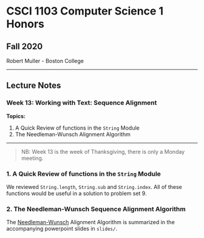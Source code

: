 #  CSCI 1103 Computer Science 1 Honors

## Fall 2020

Robert Muller - Boston College

---

## Lecture Notes

###  Week 13: Working with Text: Sequence Alignment

**Topics:**

1. A Quick Review of functions in the `String` Module
2. The Needleman-Wunsch Alignment Algorithm

---

> NB: Week 13 is the week of Thanksgiving, there is only a Monday meeting.

### 1. A Quick Review of functions in the `String` Module

We reviewed `String.length`, `String.sub` and `String.index`.  All of these functions would be useful in a solution to problem set 9.

### 2. The Needleman-Wunsch Sequence Alignment Algorithm

The [Needleman-Wunsch](https://en.wikipedia.org/wiki/Needleman%E2%80%93Wunsch_algorithm) Alignment Algorithm is summarized in the accompanying powerpoint slides in `slides/`.

